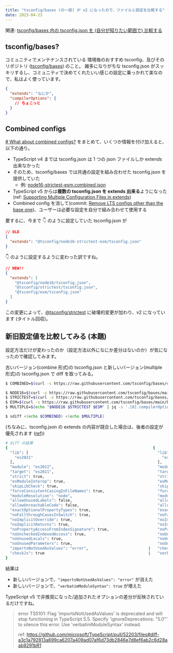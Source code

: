 ```yaml
---
title: "tsconfig/bases (の一部) が v2 になったので、ファイルと設定を比較する"
date: 2023-04-23
---
```


関連: [tsconfig/bases 内の tsconfig.json を (自分が知りたい範囲で) 比較する](./tsconfig-bases-diff)

## tsconfig/bases?

コミュニティでメンテナンスされている 環境毎のおすすめ tsconfig、及びそのリポジトリ ([tsconfig/bases](https://github.com/tsconfig/bases)) のこと。
雑多になりがちな tsconfig.json がスッキリするし、コミュニティで決めてくれたいい感じの設定に乗っかれて楽なので、私はよく使っています。

```json
{
  "extends": "なにか",
  "compilerOptions": {
    // ちょこっと
  }
}
```

## Combined configs

[# What about combined configs?](https://github.com/tsconfig/bases#what-about-combined-configs) をまとめて、いくつか情報を付け加えると、以下の通り。

- TypeScript v4 までは tsconfig.json は 1 つの json ファイルしか extends 出来なかった
- そのため、tsconfig/bases では共通の設定を組み合わせた tsconfig.json を提供していた
  - 例: [node16-strictest-esm.combined.json](https://github.com/tsconfig/bases/blob/ca718dd359bab60057e6df1256324291efd05546/bases/node16-strictest-esm.combined.json)
- TypeScript v5 からは**複数の tsconfig.json を extends 出来る**ようになった (ref: [Supporting Multiple Configuration Files in extends](https://devblogs.microsoft.com/typescript/announcing-typescript-5-0-rc/#supporting-multiple-configuration-files-in-extends))
- Combined config を消して(commit: [Remove LTS configs other than the base one](https://github.com/tsconfig/bases/commit/0ae4791797d8ba3dd2bca9aca880eb2d3e30e6fb))、ユーザーは必要な設定を自分で組み合わせて使用する

要するに、今まで 👇 のように設定していた tsconfig.json が

```json
// OLD
{
  "extends": "@tsconfig/node16-strictest-esm/tsconfig.json"
}
```

👇 のように設定するように変わった訳ですね。

```json
// NEW!!
{
  "extends": [
    "@tsconfig/node16/tsconfig.json",
    "@tsconfig/strictest/tsconfig.json",
    "@tsconfig/esm/tsconfig.json"
  ]
}
```

この変更によって、[@tsconfig/strictest](https://www.npmjs.com/package/@tsconfig/strictest) に破壊的変更が加わり、v2 になっています (タイトル回収)。

## 新旧設定値を比較してみる (本題)

設定方法だけが変わったのか（設定方法以外になにか差分はないのか）が気になったので確認してみます。

古いバージョン(combine 形式)の tsconfig.json と新しいバージョン(multiple 形式)の tsconfig.json で diff を取ってみる。

```bash
$ COMBINED=$(curl -s https://raw.githubusercontent.com/tsconfig/bases/ca718dd359bab60057e6df1256324291efd05546/bases/node16-strictest-esm.combined.json | grep -v "//" | jq  ".compilerOptions")

$ NODE16=$(curl -s https://raw.githubusercontent.com/tsconfig/bases/main/bases/node16.json)
$ STRICTEST=$(curl -s https://raw.githubusercontent.com/tsconfig/bases/main/bases/strictest.json)
$ ESM=$(curl -s https://raw.githubusercontent.com/tsconfig/bases/main/bases/esm.json)
$ MULTIPLE=$(echo "$NODE16 $STRICTEST $ESM" | jq -s '.[0].compilerOptions * .[1].compilerOptions * .[2].compilerOptions')

$ sdiff <(echo $COMBINED) <(echo $MULTIPLE)
```

(ちなみに、tsconfig.json の extends の内容が競合した場合は、後者の設定が優先されます ([ref](https://devblogs.microsoft.com/typescript/announcing-typescript-5-0-rc/#supporting-multiple-configuration-files-in-extends)))

```bash
# diff の結果
{                                                               {
  "lib": [                                                        "lib": [
    "es2021"                                                        "es2021"
  ],                                                              ],
  "module": "es2022",                                             "module": "es2022",
  "target": "es2021",                                             "target": "es2021",
  "strict": true,                                                 "strict": true,
  "esModuleInterop": true,                                        "esModuleInterop": true,
  "skipLibCheck": true,                                           "skipLibCheck": true,
  "forceConsistentCasingInFileNames": true,                       "forceConsistentCasingInFileNames": true,
  "moduleResolution": "node",                                     "moduleResolution": "node",
  "allowUnusedLabels": false,                                     "allowUnusedLabels": false,
  "allowUnreachableCode": false,                                  "allowUnreachableCode": false,
  "exactOptionalPropertyTypes": true,                             "exactOptionalPropertyTypes": true,
  "noFallthroughCasesInSwitch": true,                             "noFallthroughCasesInSwitch": true,
  "noImplicitOverride": true,                                     "noImplicitOverride": true,
  "noImplicitReturns": true,                                      "noImplicitReturns": true,
  "noPropertyAccessFromIndexSignature": true,                     "noPropertyAccessFromIndexSignature": true,
  "noUncheckedIndexedAccess": true,                               "noUncheckedIndexedAccess": true,
  "noUnusedLocals": true,                                         "noUnusedLocals": true,
  "noUnusedParameters": true,                                     "noUnusedParameters": true,
  "importsNotUsedAsValues": "error",                          |   "checkJs": true,
  "checkJs": true                                             |   "verbatimModuleSyntax": true
}
```

結果は

- 新しいバージョンで、`"importsNotUsedAsValues": "error"` が消えた
- 新しいバージョンで、`"verbatimModuleSyntax": true` が増えた

TypeScript v5 で非推奨になった/追加されたオプションの差分が反映されているだけですね。

> error TS5101: Flag 'importsNotUsedAsValues' is deprecated and will stop functioning in TypeScript 5.5. Specify 'ignoreDeprecations: "5.0"' to silence this error.
> Use 'verbatimModuleSyntax' instead.
>
> ref: https://github.com/microsoft/TypeScript/pull/52203/files#diff-a3c1a792813a699ca6207a409ad07af6d73db2846e7d8ef6ab2c6d28aab9291bR1
